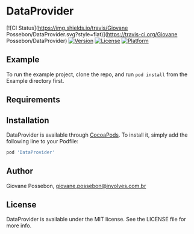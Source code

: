 # DataProvider

[![CI Status](https://img.shields.io/travis/Giovane Possebon/DataProvider.svg?style=flat)](https://travis-ci.org/Giovane Possebon/DataProvider)
[![Version](https://img.shields.io/cocoapods/v/DataProvider.svg?style=flat)](https://cocoapods.org/pods/DataProvider)
[![License](https://img.shields.io/cocoapods/l/DataProvider.svg?style=flat)](https://cocoapods.org/pods/DataProvider)
[![Platform](https://img.shields.io/cocoapods/p/DataProvider.svg?style=flat)](https://cocoapods.org/pods/DataProvider)

## Example

To run the example project, clone the repo, and run `pod install` from the Example directory first.

## Requirements

## Installation

DataProvider is available through [CocoaPods](https://cocoapods.org). To install
it, simply add the following line to your Podfile:

```ruby
pod 'DataProvider'
```

## Author

Giovane Possebon, giovane.possebon@involves.com.br

## License

DataProvider is available under the MIT license. See the LICENSE file for more info.
